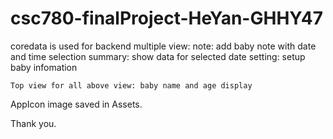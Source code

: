 # csc780-finalProject-HeYan-GHHY47
coredata is used for backend
multiple view:
    note:       add baby note with date and time selection
    summary:    show data for selected date
    setting:    setup baby infomation

    Top view for all above view: baby name and age display

AppIcon image saved in Assets.

Thank you.
        
